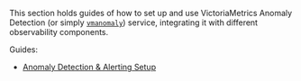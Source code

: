 This section holds guides of how to set up and use VictoriaMetrics Anomaly Detection (or simply [`vmanomaly`](https://docs.victoriametrics.com/anomaly-detection/)) service, integrating it with different observability components.

Guides: 

* [Anomaly Detection & Alerting Setup](https://docs.victoriametrics.com/anomaly-detection/guides/guide-vmanomaly-vmalert/)
